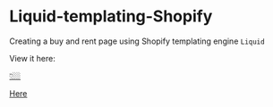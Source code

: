 # Liquid-templating-Shopify
Creating a buy and rent page using Shopify templating engine `Liquid` 

View it here: 

<a href="https://neighborlysequipment.com/collections/frontpage/products/electric-jackhammer-50-lbs-of-impact-energy-rent-today#modal1">
👇🏼

<p>Here</p>

</a>